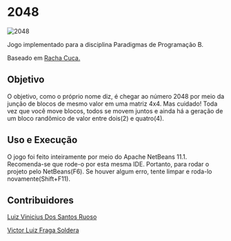 # 2048

![2048](https://user-images.githubusercontent.com/38138765/66098467-105f5f00-e579-11e9-9b54-cb8f110560e3.png)

Jogo implementado para a disciplina Paradigmas de Programação B. 

Baseado em [Racha Cuca.](https://rachacuca.com.br/raciocinio/2048/)

## Objetivo
O objetivo, como o próprio nome diz, é chegar ao número 2048 por meio da junção de blocos de mesmo valor em uma matriz 4x4.
Mas cuidado! Toda vez que você move blocos, todos se movem juntos e ainda há a geração de um bloco randômico de valor entre dois(2) e quatro(4).

## Uso e Execução
O jogo foi feito inteiramente por meio do Apache NetBeans 11.1. Recomenda-se que rode-o por esta mesma IDE.
Portanto, para rodar o projeto pelo NetBeans(F6). Se houver algum erro, tente limpar e roda-lo novamente(Shift+F11).


## Contribuidores
[Luiz Vinicius Dos Santos Ruoso](https://github.com/luizvruoso)

[Victor Luiz Fraga Soldera](https://github.com/VictorSoldera)


